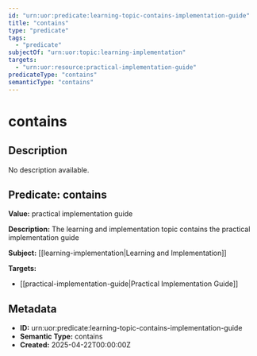 ```yaml
---
id: "urn:uor:predicate:learning-topic-contains-implementation-guide"
title: "contains"
type: "predicate"
tags:
  - "predicate"
subjectOf: "urn:uor:topic:learning-implementation"
targets:
  - "urn:uor:resource:practical-implementation-guide"
predicateType: "contains"
semanticType: "contains"
---
```


# contains

## Description

No description available.

## Predicate: contains

**Value:** practical implementation guide

**Description:** The learning and implementation topic contains the practical implementation guide

**Subject:** [[learning-implementation|Learning and Implementation]]

**Targets:**

- [[practical-implementation-guide|Practical Implementation Guide]]

## Metadata

- **ID:** urn:uor:predicate:learning-topic-contains-implementation-guide
- **Semantic Type:** contains
- **Created:** 2025-04-22T00:00:00Z
